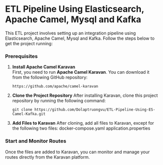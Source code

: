 # ETL Pipeline Using Elasticsearch, Apache Camel, Mysql and Kafka

This ETL project involves setting up an integration pipeline using Elasticsearch, Apache Camel, Mysql and Kafka. Follow the steps below to get the project running:

### Prerequisites
1. **Install Apache Camel Karavan**  
   First, you need to run **Apache Camel Karavan**. You can download it from the following GitHub repository:
   
   `
   https://github.com/apache/camel-karavan
   `
2. **Clone the Project Repository**
   After installing Karavan, clone this project repository by running the following command:
   
   `
   git clone https://github.com/Dolaptruongvu/ETL-Pipeline-Using-ES-Camel-Kafka.git
   `
 3. **Add Files to Karavan**
  After cloning, add all files to Karavan, except for the following two files:
    docker-compose.yaml
    application.properties

### Start and Monitor Routes
Once the files are added to Karavan, you can monitor and manage your routes directly from the Karavan platform.

